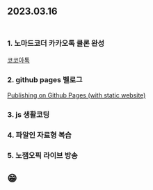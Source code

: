 ## 2023.03.16<br/><br/>

### 1. 노마드코더 카카오톡 클론 완성
[코코아톡](https://jiy00n2.github.io/kokoa-clone/)
### 2. github pages 벨로그 
[Publishing on Github Pages (with static website)](https://velog.io/@jiyoon2/Publishing-on-Github-Pages-with-static-website)

### 3. js 생활코딩

### 4. 파알인 자료형 복습

### 5. 노잼오픽 라이브 방송

## 😁
